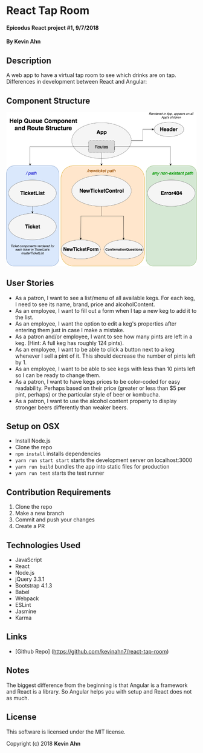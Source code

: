 # React Tap Room

#### Epicodus React project #1, 9/7/2018

#### By Kevin Ahn

## Description

A web app to have a virtual tap room to see which drinks are on tap.
Differences in development between React and Angular:

## Component Structure  
![Component Structure image](src/assets/component-structure.png)


## User Stories

* As a patron, I want to see a list/menu of all available kegs. For each keg, I need to see its name, brand, price and alcoholContent.
* As an employee, I want to fill out a form when I tap a new keg to add it to the list.
* As an employee, I want the option to edit a keg's properties after entering them just in case I make a mistake.
* As a patron and/or employee, I want to see how many pints are left in a keg. (Hint: A full keg has roughly 124 pints).
* As an employee, I want to be able to click a button next to a keg whenever I sell a pint of it. This should decrease the number of pints left by 1.
* As an employee, I want to be able to see kegs with less than 10 pints left so I can be ready to change them.
* As a patron, I want to have kegs prices to be color-coded for easy readability. Perhaps based on their price (greater or less than $5 per pint, perhaps) or the particular style of beer or kombucha.
* As a patron, I want to use the alcohol content property to display stronger beers differently than weaker beers.


## Setup on OSX

* Install Node.js
* Clone the repo
* `npm install` installs dependencies
* `yarn run start start` starts the development server on localhost:3000
* `yarn run build` bundles the app into static files for production
* `yarn run test` starts the test runner

## Contribution Requirements

1. Clone the repo
1. Make a new branch
1. Commit and push your changes
1. Create a PR

## Technologies Used

* JavaScript
* React
* Node.js
* jQuery 3.3.1
* Bootstrap 4.1.3
* Babel
* Webpack
* ESLint
* Jasmine
* Karma

## Links

* [Github Repo] (https://github.com/kevinahn7/react-tap-room)

## Notes

The biggest difference from the beginning is that Angular is a framework and React is a library. So Angular helps you with setup and React does not as much.

## License

This software is licensed under the MIT license.

Copyright (c) 2018 **Kevin Ahn**